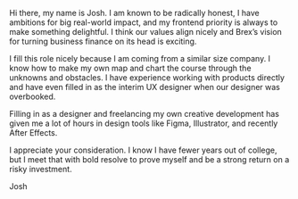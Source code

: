 Hi there, my name is Josh. I am known to be radically honest, I have ambitions for big real-world impact, and my frontend priority is always to make something delightful. I think our values align
nicely and Brex’s vision for turning business finance on its head is exciting.

I fill this role nicely because I am coming from a similar size company. I know how to make my own map and chart the course through the unknowns and obstacles. I have experience working with products directly and have even filled in as the interim UX designer when our designer was overbooked.

Filling in as a designer and freelancing my own creative development has given me a lot of hours in design tools like Figma, Illustrator, and recently After Effects.

I appreciate your consideration. I know I have fewer years out of college, but I meet that with bold resolve to prove myself and be a strong return on a risky investment.

Josh
